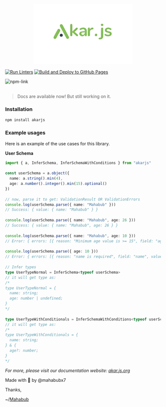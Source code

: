 <div align="center">
  <img src="./docs/public/akar-js.png" alt="akar-js" width="320" />
</div>

 [![Run Linters](https://github.com/mahabubx7/akar/actions/workflows/linter.yml/badge.svg)](https://github.com/mahabubx7/akar/actions/workflows/linter.yml) [![Build and Deploy to GitHub Pages](https://github.com/mahabubx7/akar/actions/workflows/pages.yml/badge.svg)](https://github.com/mahabubx7/akar/actions/workflows/pages.yml)

<img src="https://nodei.co/npm/akarjs.png?downloads=true&downloadRank=true&stars=true" alt="npm-link" />
</div>

<br />
<br />

> Docs are available now! But still working on it.

### Installation

```sh [npm]
npm install akarjs
```

### Example usages

Here is an example of the use cases for this library.

**User Schema**

```ts
import { a, InferSchema, InferSchemaWithConditions } from "akarjs"

const userSchema = a.object({
  name: a.string().min(4),
  age: a.number().integer().min(15).optional()
})

// now, parse it to get: ValidationResult OR ValidationErrors
console.log(userSchema.parse({ name: "Mahabub" }))
// Success: { value: { name: "Mahabub" } }

console.log(userSchema.parse({ name: "Mahabub", age: 26 }))
// Success: { value: { name: "Mahabub", age: 26 } }

console.log(userSchema.parse({ name: "Mahabub", age: 10 }))
// Error: { errors: [{ reason: "Minimum age value is >= 15", field: "age", value: 10 }] }

console.log(userSchema.parse({ age: 10 }))
// Error: { errors: [{ reason: "name is required", field: "name", value: undefiend }] }

// Infer types
type UserTypeNormal = InferSchema<typeof userSchema>
// it will get type as:
/*
type UserTypeNormal = {
  name: string;
  age: number | undefined;
}
*/

type UserTypeWithConditionals = InferSchemaWithConditions<typeof userSchema>
// it will get type as:
/*
type UserTypeWithConditionals = {
  name: string;
} & {
  age?: number;
}
*/
```

_For more, please visit our documentation website: [akar.js.org](https://akar.js.org)_

Made with 💚 by @mahabubx7

Thanks,

~/[Mahabub](https://mahabubx7.netlify.app)
